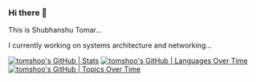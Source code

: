 ### Hi there 👋

This is Shubhanshu Tomar...

I currently working on systems architecture and networking...

[![tomshoo's GitHub | Stats](https://stats.quine.sh/tomshoo/github?theme=dark)](https://quine.sh)
[![tomshoo's GitHub | Languages Over Time](https://stats.quine.sh/tomshoo/languages-over-time?theme=dark)](https://quine.sh)
[![tomshoo's GitHub | Topics Over Time](https://stats.quine.sh/tomshoo/topics-over-time?theme=dark)](https://quine.sh)

<!--
**tomshoo/tomshoo** is a ✨ _special_ ✨ repository because its `README.md` (this file) appears on your GitHub profile.

Here are some ideas to get you started:

- 🔭 I’m currently working on ...
- 🌱 I’m currently learning ...
- 👯 I’m looking to collaborate on ...
- 🤔 I’m looking for help with ...
- 💬 Ask me about ...
- 📫 How to reach me: ...
- 😄 Pronouns: ...
- ⚡ Fun fact: ...
-->
